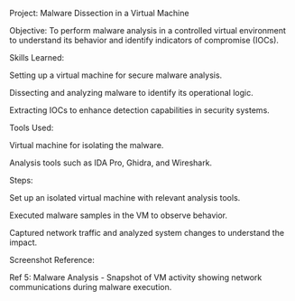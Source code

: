 Project: Malware Dissection in a Virtual Machine

Objective:
To perform malware analysis in a controlled virtual environment to understand its behavior and identify indicators of compromise (IOCs).

Skills Learned:

Setting up a virtual machine for secure malware analysis.

Dissecting and analyzing malware to identify its operational logic.

Extracting IOCs to enhance detection capabilities in security systems.

Tools Used:

Virtual machine for isolating the malware.

Analysis tools such as IDA Pro, Ghidra, and Wireshark.

Steps:

Set up an isolated virtual machine with relevant analysis tools.

Executed malware samples in the VM to observe behavior.

Captured network traffic and analyzed system changes to understand the impact.

Screenshot Reference:

Ref 5: Malware Analysis - Snapshot of VM activity showing network communications during malware execution.
